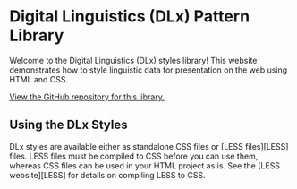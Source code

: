 # Digital Linguistics (DLx) Pattern Library

Welcome to the Digital Linguistics (DLx) styles library! This website demonstrates how to style linguistic data for presentation on the web using HTML and CSS.

[View the GitHub repository for this library.][GitHub]

## Using the DLx Styles

DLx styles are available either as standalone CSS files or [LESS files][LESS] files. LESS files must be compiled to CSS before you can use them, whereas CSS files can be used in your HTML project as is. See the [LESS website][LESS] for details on compiling LESS to CSS.

[GitHub]: https://github.com/digitallinguistics/styles/

